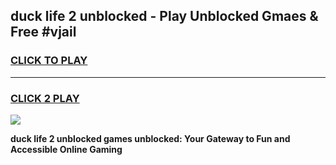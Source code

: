 
## duck life 2 unblocked - Play Unblocked Gmaes & Free #vjail
<h3>
<a href="https://news.freeplayer.one?title=duck_life_2_unblocked&ref=24F">CLICK TO PLAY</a></h3>
<hr>

<h3>
<a href="https://news.freeplayer.one?title=duck_life_2_unblocked&ref=24F">CLICK 2 PLAY</a>
  
</h3>

<a href="https://news.freeplayer.one?title=duck_life_2_unblocked&ref=24F/"><img src="https://clearcache.store/games.png"></a>


**duck life 2 unblocked games unblocked: Your Gateway to Fun and Accessible Online Gaming**
